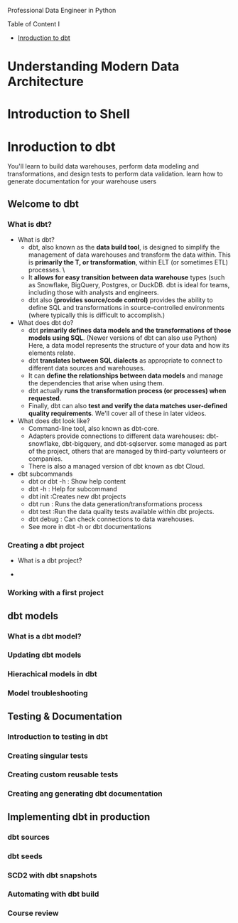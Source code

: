 Professional Data Engineer in Python

Table of Content I
- [Inroduction to dbt](#inroduction-to-dbt)



# Understanding Modern Data Architecture
# Introduction to Shell

# Inroduction to dbt
You'll learn to build data warehouses, perform data modeling and transformations, and design tests to perform data validation.  learn how to generate documentation for your warehouse users
## Welcome to dbt
### What is dbt?
- What is dbt?
    - dbt, also known as the __data build tool__, is designed to simplify the management of data warehouses and transform the data within. This is __primarily the T, or transformation__, within ELT (or sometimes ETL) processes. \
    - It __allows for easy transition between data warehouse__ types (such as Snowflake, BigQuery, Postgres, or DuckDB. dbt is ideal for teams, including those with analysts and engineers.
    - dbt also __(provides source/code control)__ provides the ability to define SQL and transformations in source-controlled environments (where typically this is difficult to accomplish.)
- What does dbt do?
    - dbt __primarily defines data models and the transformations of those models using SQL__. (Newer versions of dbt can also use Python)\
    Here, a data model represents the structure of your data and how its elements relate. 
    - dbt __translates between SQL dialects__ as appropriate to connect to different data sources and warehouses.
    - It can __define the relationships between data models__ and manage the dependencies that arise when using them.
    - dbt actually __runs the transformation process (or processes) when requested__.
    - Finally, dbt can also __test and verify the data matches user-defined quality requirements__. We'll cover all of these in later videos.
- What does dbt look like?
    - Command-line tool, also known as dbt-core.
    - Adapters provide connections to different data warehouses: dbt-snowflake, dbt-bigquery, and dbt-sqlserver.  some managed as part of the project, others that are managed by third-party volunteers or companies. 
    - There is also a managed version of dbt known as dbt Cloud. 
- dbt subcommands
    - dbt  or dbt -h : Show help content
    - dbt <subcommand> -h : Help for subcommand
    - dbt init :Creates new dbt projects
    - dbt run : Runs the data generation/transformations process
    - dbt test :Run the data quality tests available within dbt projects.
    - dbt debug : Can check connections to data warehouses.
    - See more in dbt -h or dbt documentations
### Creating a dbt project
- What is a dbt project?
  
- 
### Working with a first project

## dbt models
### What is a dbt model?
### Updating dbt models
### Hierachical models in dbt
### Model troubleshooting
## Testing & Documentation
### Introduction to testing in dbt
### Creating singular tests
### Creating custom reusable tests
### Creating ang generating dbt documentation
## Implementing dbt in production
### dbt sources
### dbt seeds
### SCD2 with dbt snapshots
### Automating with dbt build
### Course review
